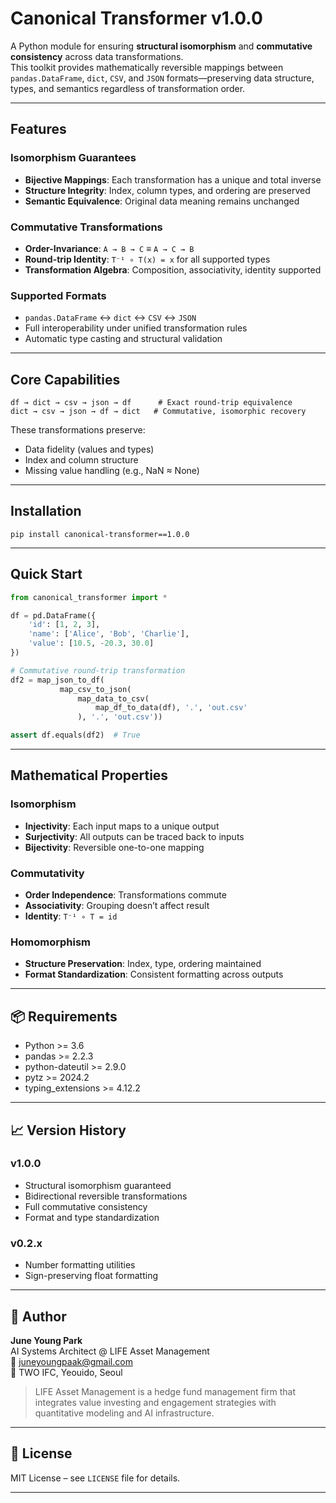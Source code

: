 # Canonical Transformer v1.0.0

A Python module for ensuring **structural isomorphism** and **commutative consistency** across data transformations.  
This toolkit provides mathematically reversible mappings between `pandas.DataFrame`, `dict`, `CSV`, and `JSON` formats—preserving data structure, types, and semantics regardless of transformation order.

---

## Features

### Isomorphism Guarantees

- **Bijective Mappings**: Each transformation has a unique and total inverse
- **Structure Integrity**: Index, column types, and ordering are preserved
- **Semantic Equivalence**: Original data meaning remains unchanged

### Commutative Transformations

- **Order-Invariance**: `A → B → C` ≡ `A → C → B`
- **Round-trip Identity**: `T⁻¹ ∘ T(x) = x` for all supported types
- **Transformation Algebra**: Composition, associativity, identity supported

### Supported Formats

- `pandas.DataFrame` ↔ `dict` ↔ `CSV` ↔ `JSON`
- Full interoperability under unified transformation rules
- Automatic type casting and structural validation

---

## Core Capabilities

```
df → dict → csv → json → df      # Exact round-trip equivalence
dict → csv → json → df → dict   # Commutative, isomorphic recovery
```

These transformations preserve:

- Data fidelity (values and types)
- Index and column structure
- Missing value handling (e.g., NaN ≈ None)

---

## Installation

```
pip install canonical-transformer==1.0.0
```

---

## Quick Start

```python
from canonical_transformer import *

df = pd.DataFrame({
    'id': [1, 2, 3],
    'name': ['Alice', 'Bob', 'Charlie'],
    'value': [10.5, -20.3, 30.0]
})

# Commutative round-trip transformation
df2 = map_json_to_df(
           map_csv_to_json(
               map_data_to_csv(
                   map_df_to_data(df), '.', 'out.csv'
               ), '.', 'out.csv'))

assert df.equals(df2)  # True
```

---

## Mathematical Properties

### Isomorphism

- **Injectivity**: Each input maps to a unique output
- **Surjectivity**: All outputs can be traced back to inputs
- **Bijectivity**: Reversible one-to-one mapping

### Commutativity

- **Order Independence**: Transformations commute
- **Associativity**: Grouping doesn’t affect result
- **Identity**: `T⁻¹ ∘ T = id`

### Homomorphism

- **Structure Preservation**: Index, type, ordering maintained
- **Format Standardization**: Consistent formatting across outputs

---

## 📦 Requirements

- Python >= 3.6
- pandas >= 2.2.3
- python-dateutil >= 2.9.0
- pytz >= 2024.2
- typing_extensions >= 4.12.2

---

## 📈 Version History

### v1.0.0

- Structural isomorphism guaranteed
- Bidirectional reversible transformations
- Full commutative consistency
- Format and type standardization

### v0.2.x

- Number formatting utilities
- Sign-preserving float formatting

---

## 👤 Author

**June Young Park**  
AI Systems Architect @ LIFE Asset Management  
📧 juneyoungpaak@gmail.com  
📍 TWO IFC, Yeouido, Seoul

> LIFE Asset Management is a hedge fund management firm that integrates value investing and engagement strategies with quantitative modeling and AI infrastructure.

---

## 📖 License

MIT License – see `LICENSE` file for details.

---
